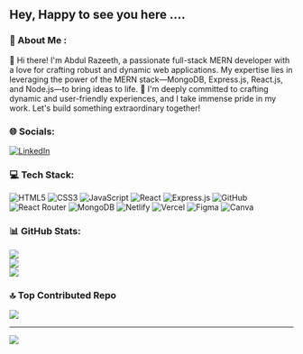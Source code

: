 ## Hey, Happy to see you here ....

### 💫 About Me :
👋 Hi there! I'm Abdul Razeeth, a passionate full-stack MERN developer with a love for crafting robust and dynamic web applications. My expertise lies in leveraging the power of the MERN stack—MongoDB, Express.js, React.js, and Node.js—to bring ideas to life. 🚀
I'm deeply committed to crafting dynamic and user-friendly experiences, and I take immense pride in my work. Let's build something extraordinary together!


### 🌐 Socials:
[![LinkedIn](https://img.shields.io/badge/LinkedIn-%230077B5.svg?logo=linkedin&logoColor=white)](https://www.linkedin.com/in/abdul-razeeth-a02b98261/) 

### 💻 Tech Stack:
![HTML5](https://img.shields.io/badge/html5-%23E34F26.svg?style=flat&logo=html5&logoColor=white) ![CSS3](https://img.shields.io/badge/css3-%231572B6.svg?style=flat&logo=css3&logoColor=white) ![JavaScript](https://img.shields.io/badge/javascript-%23323330.svg?style=flat&logo=javascript&logoColor=%23F7DF1E) ![React](https://img.shields.io/badge/react-%2320232a.svg?style=flat&logo=react&logoColor=%2361DAFB) ![Express.js](https://img.shields.io/badge/express.js-%23404d59.svg?style=flat&logo=express&logoColor=%2361DAFB) ![GitHub](https://img.shields.io/badge/GitHub-%23121011.svg?style=flat&logo=github&logoColor=white) ![React Router](https://img.shields.io/badge/React_Router-CA4245?style=flat&logo=react-router&logoColor=white) ![MongoDB](https://img.shields.io/badge/MongoDB-%234ea94b.svg?style=flat&logo=mongodb&logoColor=white) ![Netlify](https://img.shields.io/badge/netlify-%23000000.svg?style=flat&logo=netlify&logoColor=#00C7B7) ![Vercel](https://img.shields.io/badge/vercel-%23000000.svg?style=flat&logo=vercel&logoColor=white) 	![Figma](https://img.shields.io/badge/figma-%23F24E1E.svg?style=flat&logo=figma&logoColor=white) ![Canva](https://img.shields.io/badge/Canva-%2300C4CC.svg?style=flat&logo=Canva&logoColor=white)

### 📊 GitHub Stats:
![](https://github-readme-stats.vercel.app/api?username=razeeth11&theme=prussian&hide_border=false&include_all_commits=false&count_private=false)<br/>
![](https://github-readme-streak-stats.herokuapp.com/?user=razeeth11&theme=prussian&hide_border=false)<br/>
![](https://github-readme-stats.vercel.app/api/top-langs/?username=razeeth11&theme=prussian&hide_border=false&include_all_commits=false&count_private=false&layout=compact)

### 🔝 Top Contributed Repo
![](https://github-contributor-stats.vercel.app/api?username=razeeth11&limit=5&theme=dracula&combine_all_yearly_contributions=true)

---
<a href="https://visitcount.itsvg.in">
  <img src="https://visitcount.itsvg.in/api?id=razeeth11&label=My%20Visitors&color=0&pretty=false" />
</a>

<!-- Proudly created with GPRM ( https://gprm.itsvg.in ) -->
